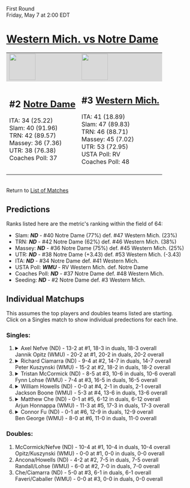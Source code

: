 First Round  
Friday, May 7 at 2:00 EDT
# [Western Mich. vs Notre Dame](https://www.ncaa.com/game/5833372) 

<table>  
<tr style="background-color: #d9d9d9 !important"><td><a href="#"><img src="https://www.ncaa.com/sites/default/files/images/logos/schools/n/notre-dame.70.png" width="70" height="70" /></a></td><td><a href="#"><img src="https://www.ncaa.com/sites/default/files/images/logos/schools/w/western-mich.70.png" width="70" height="70" /></a></td></tr>
<tr><td>  

<h2>#2 <a href="#">Notre Dame</a></h2>  
ITA: 34 (25.22)<br>  
Slam: 40 (91.96)<br>  
TRN: 42 (89.57)<br>  
Massey: 36 (7.36)<br>  
UTR: 38 (76.38)<br>  
Coaches Poll: 37<br>  
<br>  

</td><td>  

<h2>#3 <a href="#">Western Mich.</a></h2>  
ITA: 41 (18.89)<br>  
Slam: 47 (89.83)<br>  
TRN: 46 (88.71)<br>  
Massey: 45 (7.02)<br>  
UTR: 53 (72.95)<br>  
USTA Poll: RV<br>  
Coaches Poll: 48<br>  
<br>  

</td></tr></table>  


<br>Return to [List of Matches](../index.md)  

## Predictions  

Ranks listed here are the metric's ranking within the field of 64:  
- Slam: ***ND*** - #40 Notre Dame (77%) def. #47 Western Mich. (23%)  
- TRN: ***ND*** - #42 Notre Dame (62%) def. #46 Western Mich. (38%)  
- Massey: ***ND*** - #36 Notre Dame (75%) def. #45 Western Mich. (25%)  
- UTR: ***ND*** - #38 Notre Dame (+3.43) def. #53 Western Mich. (-3.43)  
- ITA: ***ND*** - #34 Notre Dame def. #41 Western Mich.  
- USTA Poll: ***WMU*** - RV Western Mich. def. Notre Dame  
- Coaches Poll: ***ND*** - #37 Notre Dame def. #48 Western Mich.  
- Seeding: ***ND*** - #2 Notre Dame def. #3 Western Mich.  

## Individual Matchups  
This assumes the top players and doubles teams listed are starting.  
Click on a Singles match to show individual predections for each line.  
### Singles:  

<ol>
<li><details><summary markdown="span">
Axel Nefve (ND) - 13-2 at #1, 18-3 in duals, 18-3 overall<br>Jannik Opitz (WMU) - 20-2 at #1, 20-2 in duals, 20-2 overall
</summary><h4>Predictions</h4><ul>
<li>Slam: <b><i>VT</i></b> - #30 Virginia Tech (56%) def. #35 Texas Tech (44%)</li>  
</ul></details></li>
<li><details><summary markdown="span">
Richard Ciamarra (ND) - 9-4 at #2, 14-7 in duals, 14-7 overall<br>Peter Kuszynski (WMU) - 15-2 at #2, 18-2 in duals, 18-2 overall
</summary><h4>Predictions</h4><ul>
<li>Slam: <b><i>VT</i></b> - #30 Virginia Tech (56%) def. #35 Texas Tech (44%)</li>  
</ul></details></li>
<li><details><summary markdown="span">
Tristan McCormick (ND) - 8-5 at #3, 10-6 in duals, 10-6 overall<br>Fynn Lohse (WMU) - 7-4 at #3, 16-5 in duals, 16-5 overall
</summary><h4>Predictions</h4><ul>
<li>Slam: <b><i>VT</i></b> - #30 Virginia Tech (56%) def. #35 Texas Tech (44%)</li>  
</ul></details></li>
<li><details><summary markdown="span">
William Howells (ND) - 0-0 at #4, 2-1 in duals, 2-1 overall<br>Jackson Boone (WMU) - 5-3 at #4, 13-6 in duals, 13-6 overall
</summary><h4>Predictions</h4><ul>
<li>Slam: <b><i>VT</i></b> - #30 Virginia Tech (56%) def. #35 Texas Tech (44%)</li>  
</ul></details></li>
<li><details><summary markdown="span">
Matthew Che (ND) - 0-1 at #5, 6-12 in duals, 6-12 overall<br>Arjun Honnappa (WMU) - 11-3 at #5, 17-3 in duals, 17-3 overall
</summary><h4>Predictions</h4><ul>
<li>Slam: <b><i>VT</i></b> - #30 Virginia Tech (56%) def. #35 Texas Tech (44%)</li>  
</ul></details></li>
<li><details><summary markdown="span">
Connor Fu (ND) - 0-1 at #6, 12-9 in duals, 12-9 overall<br>Ben George (WMU) - 8-0 at #6, 11-0 in duals, 11-0 overall
</summary><h4>Predictions</h4><ul>
<li>Slam: <b><i>VT</i></b> - #30 Virginia Tech (56%) def. #35 Texas Tech (44%)</li>  
</ul></details></li>
</ol>

### Doubles:  
1. McCormick/Nefve (ND) - 10-4 at #1, 10-4 in duals, 10-4 overall  
   Opitz/Kuszynski (WMU) - 0-0 at #1, 0-0 in duals, 0-0 overall
2. Ancona/Howells (ND) - 4-2 at #2, 7-5 in duals, 7-5 overall  
   Randall/Lohse (WMU) - 6-0 at #2, 7-0 in duals, 7-0 overall
3. Che/Ciamarra (ND) - 5-0 at #3, 6-1 in duals, 6-1 overall  
   Faveri/Caballer (WMU) - 0-0 at #3, 0-0 in duals, 0-0 overall